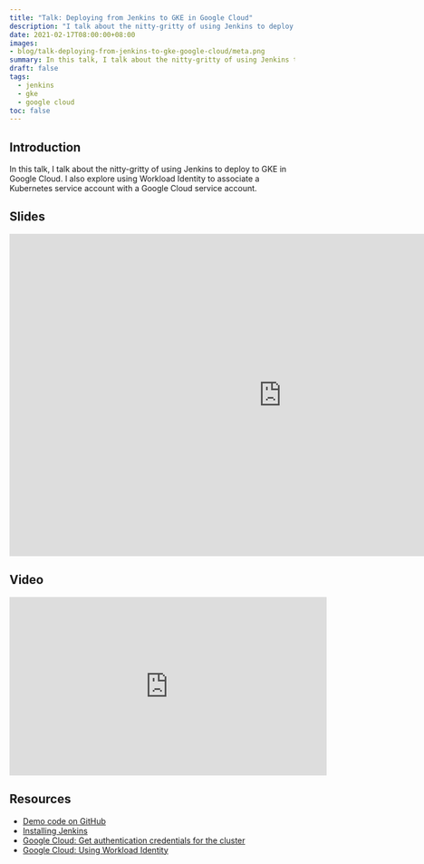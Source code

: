 ```yaml
---
title: "Talk: Deploying from Jenkins to GKE in Google Cloud"
description: "I talk about the nitty-gritty of using Jenkins to deploy to GKE in Google Cloud"
date: 2021-02-17T08:00:00+08:00
images:
- blog/talk-deploying-from-jenkins-to-gke-google-cloud/meta.png
summary: In this talk, I talk about the nitty-gritty of using Jenkins to deploy to Google Cloud. I also explore using Workload Identity to associate a Kubernetes service account with a Google Cloud service account.
draft: false
tags:
  - jenkins
  - gke
  - google cloud
toc: false
---
```

## Introduction

In this talk, I talk about the nitty-gritty of using Jenkins to deploy to GKE in Google Cloud. I also explore using Workload Identity to associate a Kubernetes service account with a Google Cloud service account.

## Slides

<iframe class="block mb-6" src="https://docs.google.com/presentation/d/e/2PACX-1vSEoqISwkMzEFpVdeaj7WOKXixQ5hMybE7w5cBD4dybrDCdBuSO4vVWpUv7J8BzRs4eZquUYU5_VfaY/embed?start=false&loop=false&delayms=3000" frameborder="0" width="960" height="569" allowfullscreen="true" mozallowfullscreen="true" webkitallowfullscreen="true"></iframe>

## Video

<iframe class="block mb-6" width="560" height="315" src="https://www.youtube.com/embed/YAW1mQ6Qg0E?start=1170" frameborder="0" allow="accelerometer; autoplay; clipboard-write; encrypted-media; gyroscope; picture-in-picture" allowfullscreen></iframe>

## Resources

- [Demo code on GitHub](https://github.com/ernsheong/jenkins-gke-demo)
- [Installing Jenkins](https://www.jenkins.io/doc/book/installing/)
- [Google Cloud: Get authentication credentials for the cluster](https://cloud.google.com/kubernetes-engine/docs/quickstart#get_authentication_credentials_for_the_cluster)
- [Google Cloud: Using Workload Identity](https://cloud.google.com/kubernetes-engine/docs/how-to/workload-identity)